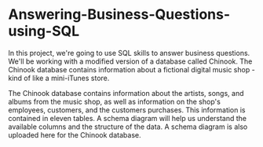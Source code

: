 # Answering-Business-Questions-using-SQL

In this project, we're going to use SQL skills to answer business questions. We'll be working with a modified version of a database called Chinook. The Chinook database contains information about a fictional digital music shop - kind of like a mini-iTunes store.

The Chinook database contains information about the artists, songs, and albums from the music shop, as well as information on the shop's employees, customers, and the customers purchases. This information is contained in eleven tables. A schema diagram will help us understand the available columns and the structure of the data. A schema diagram is also uploaded here for the Chinook database.



